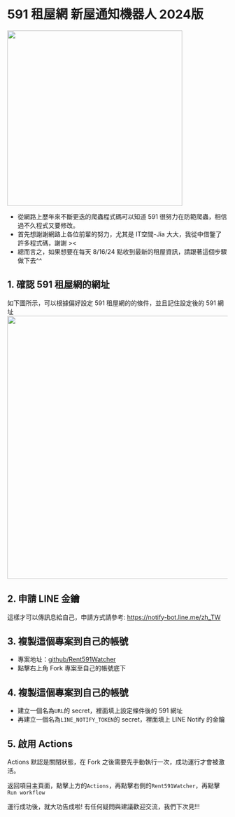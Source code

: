 # 591 租屋網 新屋通知機器人 2024版
<a href="url"><img src="https://s2.loli.net/2024/09/29/18PBSlfcI6MhbtE.jpg" width="400" ></a>


- 從網路上歷年來不斷更迭的爬蟲程式碼可以知道 591 很努力在防範爬蟲，相信過不久程式又要修改。
- 首先想謝謝網路上各位前輩的努力，尤其是 IT空間-Jia 大大，我從中借鑒了許多程式碼，謝謝 ><
- 總而言之，如果想要在每天 8/16/24 點收到最新的租屋資訊，請跟著這個步驟做下去^^

## 1. 確認 591 租屋網的網址
如下圖所示，可以根據偏好設定 591 租屋網的的條件，並且記住設定後的 591 網址
<a href="url"><img src="https://s2.loli.net/2024/09/29/v78P2YcDpoL5mkE.png" width="600" ></a>


## 2. 申請 LINE 金鑰
這樣才可以傳訊息給自己，申請方式請參考: https://notify-bot.line.me/zh_TW


## 3. 複製這個專案到自己的帳號
- 專案地址：[github/Rent591Watcher](https://github.com/ryk001/Rent591Watcher/tree/main)
- 點擊右上角 Fork 專案至自己的帳號底下

## 4. 複製這個專案到自己的帳號
- 建立一個名為`URL`的 secret，裡面填上設定條件後的 591 網址
- 再建立一個名為`LINE_NOTIFY_TOKEN`的 secret，裡面填上 LINE Notify 的金鑰

## 5. 啟用 Actions

Actions 默認是關閉狀態，在 Fork 之後需要先手動執行一次，成功運行才會被激活。

返回項目主頁面，點擊上方的`Actions`，再點擊右側的`Rent591Watcher`，再點擊`Run workflow`

運行成功後，就大功告成啦! 有任何疑問與建議歡迎交流，我們下次見!!!
